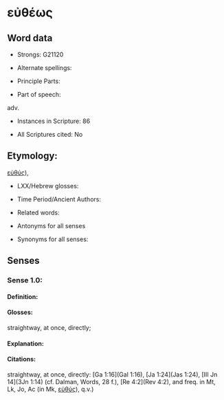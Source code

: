 # εὐθέως 

<!-- Status: S2=NeedsEdits -->
<!-- Lexica used for edits:   -->

## Word data

* Strongs: G21120

* Alternate spellings:



* Principle Parts: 


* Part of speech: 

adv.

* Instances in Scripture: 86

* All Scriptures cited: No

## Etymology: 

[εὐθύς]()), 

* LXX/Hebrew glosses: 


* Time Period/Ancient Authors: 


* Related words: 

* Antonyms for all senses

* Synonyms for all senses: 


## Senses 


### Sense  1.0: 

#### Definition: 

#### Glosses: 

straightway, at once, directly; 

#### Explanation: 


#### Citations: 

straightway, at once, directly: [Ga 1:16](Gal 1:16), [Ja 1:24](Jas 1:24), [III Jn 14](3Jn 1:14) (cf. Dalman, Words, 28 f.), [Re 4:2](Rev 4:2), and freq. in Mt, Lk, Jo, Ac (in Mk, [εὐθύς]()), q.v.) 
